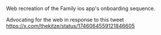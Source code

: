 Web recreation of the Family ios app's onboarding sequence.

Advocating for the web in response to this tweet https://x.com/thekitze/status/1746064559121846605

